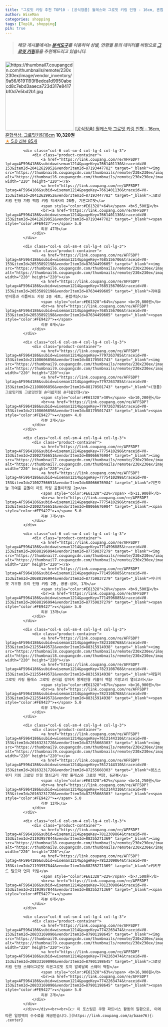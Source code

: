 ```yaml
---
title: "그로밋 키링 추천 TOP10 - [공식정품] 월레스와 그로밋 키링 인형 - 16cm, 혼합색상, 그로밋키링16cm"
author: WiseMan
categories: shopping
tags: [Top10, shopping]
pin: true
---
```


> ##### 해당 게시물에서는 [**분석도구**](https://itemscout.io/)를 이용하여 **성별**, **연령별** 등의 데이터를 바탕으로 [**그로밋 키링**](https://link.coupang.com/a/baae76)들을 추천해드리고 있습니다.
<div class="container"><div class="row">
            <div class="col-6 col-sm-4 col-lg-4 col-lg-3">
                <div class="product-container">
                    <a href="https://link.coupang.com/re/AFFSDP?lptag=AF5964186&subid=wiseman1214&pageKey=7445247593&traceid=V0-153&itemId=19369727683&vendorItemId=88079844661" target="_blank"><img src="https://thumbnail7.coupangcdn.com/thumbnails/remote/230x230ex/image/vendor_inventory/9a56/6191193f8edca1d9950abecd8c7ebd3aaeca723d317e8417b10d7e5bd2b1.jpg" alt="https://thumbnail7.coupangcdn.com/thumbnails/remote/230x230ex/image/vendor_inventory/9a56/6191193f8edca1d9950abecd8c7ebd3aaeca723d317e8417b10d7e5bd2b1.jpg" width="220" height="220"></a>
                    <a href="https://link.coupang.com/re/AFFSDP?lptag=AF5964186&subid=wiseman1214&pageKey=7445247593&traceid=V0-153&itemId=19369727683&vendorItemId=88079844661" target="_blank">[공식정품] 월레스와 그로밋 키링 인형 - 16cm, 혼합색상, 그로밋키링16cm</a>
                    <span style="color:#E61328"></span> <b>10,320원</b>
                    <br><a href="https://link.coupang.com/re/AFFSDP?lptag=AF5964186&subid=wiseman1214&pageKey=7445247593&traceid=V0-153&itemId=19369727683&vendorItemId=88079844661" target="_blank"><span style="color:#FE9427">★</span> 5.0
                    리뷰 85개</a>
                </div>
            </div>
            
            <div class="col-6 col-sm-4 col-lg-4 col-lg-3">
                <div class="product-container">
                    <a href="https://link.coupang.com/re/AFFSDP?lptag=AF5964186&subid=wiseman1214&pageKey=7661401130&traceid=V0-153&itemId=20412629952&vendorItemId=87193447782" target="_blank"><img src="https://thumbnail6.coupangcdn.com/thumbnails/remote/230x230ex/image/vendor_inventory/5c62/6759b0943977224811e1df1f20aa00aa0738de049571fc225bf38f42b58b.jpg" alt="https://thumbnail6.coupangcdn.com/thumbnails/remote/230x230ex/image/vendor_inventory/5c62/6759b0943977224811e1df1f20aa00aa0738de049571fc225bf38f42b58b.jpg" width="220" height="220"></a>
                    <a href="https://link.coupang.com/re/AFFSDP?lptag=AF5964186&subid=wiseman1214&pageKey=7661401130&traceid=V0-153&itemId=20412629952&vendorItemId=87193447782" target="_blank">그로밋 키링 인형 가방 백참 키링 악세사리 28종, 기본그로밋</a>
                    <span style="color:#E61328">64%</span> <b>5,500원</b>
                    <br><a href="https://link.coupang.com/re/AFFSDP?lptag=AF5964186&subid=wiseman1214&pageKey=7661401130&traceid=V0-153&itemId=20412629952&vendorItemId=87193447782" target="_blank"><span style="color:#FE9427">★</span> 5.0
                    리뷰 47개</a>
                </div>
            </div>
            
            <div class="col-6 col-sm-4 col-lg-4 col-lg-3">
                <div class="product-container">
                    <a href="https://link.coupang.com/re/AFFSDP?lptag=AF5964186&subid=wiseman1214&pageKey=7685156706&traceid=V0-153&itemId=20535892198&vendorItemId=87634499605" target="_blank"><img src="https://thumbnail6.coupangcdn.com/thumbnails/remote/230x230ex/image/vendor_inventory/23cf/81b65e1c2d75208840fcf71bdccf0f0ea9055326d13a097e7fb5a4d57254.jpg" alt="https://thumbnail6.coupangcdn.com/thumbnails/remote/230x230ex/image/vendor_inventory/23cf/81b65e1c2d75208840fcf71bdccf0f0ea9055326d13a097e7fb5a4d57254.jpg" width="220" height="220"></a>
                    <a href="https://link.coupang.com/re/AFFSDP?lptag=AF5964186&subid=wiseman1214&pageKey=7685156706&traceid=V0-153&itemId=20535892198&vendorItemId=87634499605" target="_blank">귀여운 먼지몽과 리틀버드 키링 3종 세트, 혼합색상</a>
                    <span style="color:#E61328">64%</span> <b>19,800원</b>
                    <br><a href="https://link.coupang.com/re/AFFSDP?lptag=AF5964186&subid=wiseman1214&pageKey=7685156706&traceid=V0-153&itemId=20535892198&vendorItemId=87634499605" target="_blank"><span style="color:#FE9427">★</span> 
                    리뷰 0개</a>
                </div>
            </div>
            
            <div class="col-6 col-sm-4 col-lg-4 col-lg-3">
                <div class="product-container">
                    <a href="https://link.coupang.com/re/AFFSDP?lptag=AF5964186&subid=wiseman1214&pageKey=7797263785&traceid=V0-153&itemId=21108606856&vendorItemId=88170501743" target="_blank"><img src="https://thumbnail9.coupangcdn.com/thumbnails/remote/230x230ex/image/vendor_inventory/6a13/c25083880beba277b9a11ec7499664fb3e7080108d5ee8c697c9ecab413c.jpg" alt="https://thumbnail9.coupangcdn.com/thumbnails/remote/230x230ex/image/vendor_inventory/6a13/c25083880beba277b9a11ec7499664fb3e7080108d5ee8c697c9ecab413c.jpg" width="220" height="220"></a>
                    <a href="https://link.coupang.com/re/AFFSDP?lptag=AF5964186&subid=wiseman1214&pageKey=7797263785&traceid=V0-153&itemId=21108606856&vendorItemId=88170501743" target="_blank">(정품) 그로밋키링 그로밋인형 숀더쉽키링 숀더쉽인형</a>
                    <span style="color:#E61328">30%</span> <b>10,200원</b>
                    <br><a href="https://link.coupang.com/re/AFFSDP?lptag=AF5964186&subid=wiseman1214&pageKey=7797263785&traceid=V0-153&itemId=21108606856&vendorItemId=88170501743" target="_blank"><span style="color:#FE9427">★</span> 4.0
                    리뷰 2개</a>
                </div>
            </div>
            
            <div class="col-6 col-sm-4 col-lg-4 col-lg-3">
                <div class="product-container">
                    <a href="https://link.coupang.com/re/AFFSDP?lptag=AF5964186&subid=wiseman1214&pageKey=7775410298&traceid=V0-153&itemId=21002756651&vendorItemId=88066676984" target="_blank"><img src="https://thumbnail7.coupangcdn.com/thumbnails/remote/230x230ex/image/vendor_inventory/5219/3175d94763f87390094e12efe6cd5affc32b0d09b68eb554192d6a462858.jpg" alt="https://thumbnail7.coupangcdn.com/thumbnails/remote/230x230ex/image/vendor_inventory/5219/3175d94763f87390094e12efe6cd5affc32b0d09b68eb554192d6a462858.jpg" width="220" height="220"></a>
                    <a href="https://link.coupang.com/re/AFFSDP?lptag=AF5964186&subid=wiseman1214&pageKey=7775410298&traceid=V0-153&itemId=21002756651&vendorItemId=88066676984" target="_blank">기쁜오늘 귀여운 곰돌이 하트 키링 곰돌이키링 2p</a>
                    <span style="color:#E61328">22%</span> <b>11,900원</b>
                    <br><a href="https://link.coupang.com/re/AFFSDP?lptag=AF5964186&subid=wiseman1214&pageKey=7775410298&traceid=V0-153&itemId=21002756651&vendorItemId=88066676984" target="_blank"><span style="color:#FE9427">★</span> 5.0
                    리뷰 7개</a>
                </div>
            </div>
            
            <div class="col-6 col-sm-4 col-lg-4 col-lg-3">
                <div class="product-container">
                    <a href="https://link.coupang.com/re/AFFSDP?lptag=AF5964186&subid=wiseman1214&pageKey=7714596885&traceid=V0-153&itemId=20688196994&vendorItemId=87759837279" target="_blank"><img src="https://thumbnail7.coupangcdn.com/thumbnails/remote/230x230ex/image/vendor_inventory/279d/717a6867e3d943e5006ca5426d437066937851d330fadf6bff86d391e5b1.JPG" alt="https://thumbnail7.coupangcdn.com/thumbnails/remote/230x230ex/image/vendor_inventory/279d/717a6867e3d943e5006ca5426d437066937851d330fadf6bff86d391e5b1.JPG" width="220" height="220"></a>
                    <a href="https://link.coupang.com/re/AFFSDP?lptag=AF5964186&subid=wiseman1214&pageKey=7714596885&traceid=V0-153&itemId=20688196994&vendorItemId=87759837279" target="_blank">미니마켓 갸우뚱 오리 인형 키링 2종, 공룡-상어, 1개</a>
                    <span style="color:#E61328">28%</span> <b>9,500원</b>
                    <br><a href="https://link.coupang.com/re/AFFSDP?lptag=AF5964186&subid=wiseman1214&pageKey=7714596885&traceid=V0-153&itemId=20688196994&vendorItemId=87759837279" target="_blank"><span style="color:#FE9427">★</span> 5.0
                    리뷰 13개</a>
                </div>
            </div>
            
            <div class="col-6 col-sm-4 col-lg-4 col-lg-3">
                <div class="product-container">
                    <a href="https://link.coupang.com/re/AFFSDP?lptag=AF5964186&subid=wiseman1214&pageKey=7823108768&traceid=V0-153&itemId=21255449572&vendorItemId=88315914938" target="_blank"><img src="https://thumbnail8.coupangcdn.com/thumbnails/remote/230x230ex/image/vendor_inventory/efe0/5083dc083e6cacab3dd5768f831db8e5e11b6b7007714952767529546bf0.jpg" alt="https://thumbnail8.coupangcdn.com/thumbnails/remote/230x230ex/image/vendor_inventory/efe0/5083dc083e6cacab3dd5768f831db8e5e11b6b7007714952767529546bf0.jpg" width="220" height="220"></a>
                    <a href="https://link.coupang.com/re/AFFSDP?lptag=AF5964186&subid=wiseman1214&pageKey=7823108768&traceid=V0-153&itemId=21255449572&vendorItemId=88315914938" target="_blank">데일리 그로밋 키링 윌레스 그로밋 숀더쉽 강아지 봉제인형 키홀더 백참 가방고리 열쇠고리</a>
                    <span style="color:#E61328">67%</span> <b>16,900원</b>
                    <br><a href="https://link.coupang.com/re/AFFSDP?lptag=AF5964186&subid=wiseman1214&pageKey=7823108768&traceid=V0-153&itemId=21255449572&vendorItemId=88315914938" target="_blank"><span style="color:#FE9427">★</span> 5.0
                    리뷰 1개</a>
                </div>
            </div>
            
            <div class="col-6 col-sm-4 col-lg-4 col-lg-3">
                <div class="product-container">
                    <a href="https://link.coupang.com/re/AFFSDP?lptag=AF5964186&subid=wiseman1214&pageKey=7612144310&traceid=V0-153&itemId=20163231720&vendorItemId=87255668303" target="_blank"><img src="https://thumbnail9.coupangcdn.com/thumbnails/remote/230x230ex/image/vendor_inventory/98b6/1489c31a94b36b7d4812d0e65229e8605bafeee0d0e8833aecd0082c9de0.jpg" alt="https://thumbnail9.coupangcdn.com/thumbnails/remote/230x230ex/image/vendor_inventory/98b6/1489c31a94b36b7d4812d0e65229e8605bafeee0d0e8833aecd0082c9de0.jpg" width="220" height="220"></a>
                    <a href="https://link.coupang.com/re/AFFSDP?lptag=AF5964186&subid=wiseman1214&pageKey=7612144310&traceid=V0-153&itemId=20163231720&vendorItemId=87255668303" target="_blank">렛츠스위티 키링 그로밋 인형 열쇠고리 가방 윌레스와 그로밋 백참, 6군복</a>
                    <span style="color:#E61328">62%</span> <b>14,250원</b>
                    <br><a href="https://link.coupang.com/re/AFFSDP?lptag=AF5964186&subid=wiseman1214&pageKey=7612144310&traceid=V0-153&itemId=20163231720&vendorItemId=87255668303" target="_blank"><span style="color:#FE9427">★</span> 5.0
                    리뷰 12개</a>
                </div>
            </div>
            
            <div class="col-6 col-sm-4 col-lg-4 col-lg-3">
                <div class="product-container">
                    <a href="https://link.coupang.com/re/AFFSDP?lptag=AF5964186&subid=wiseman1214&pageKey=7812309864&traceid=V0-153&itemId=21193957844&vendorItemId=88255271369" target="_blank"><img src="https://thumbnail8.coupangcdn.com/thumbnails/remote/230x230ex/image/vendor_inventory/2f6f/8cdd5715ab94382f04ced60024675ccdfd1f258a16b984e25a1db22d6055.jpg" alt="https://thumbnail8.coupangcdn.com/thumbnails/remote/230x230ex/image/vendor_inventory/2f6f/8cdd5715ab94382f04ced60024675ccdfd1f258a16b984e25a1db22d6055.jpg" width="220" height="220"></a>
                    <a href="https://link.coupang.com/re/AFFSDP?lptag=AF5964186&subid=wiseman1214&pageKey=7812309864&traceid=V0-153&itemId=21193957844&vendorItemId=88255271369" target="_blank">키키무드 털모자 먼지 키링</a>
                    <span style="color:#E61328">22%</span> <b>7,500원</b>
                    <br><a href="https://link.coupang.com/re/AFFSDP?lptag=AF5964186&subid=wiseman1214&pageKey=7812309864&traceid=V0-153&itemId=21193957844&vendorItemId=88255271369" target="_blank"><span style="color:#FE9427">★</span> 
                    리뷰 0개</a>
                </div>
            </div>
            
            <div class="col-6 col-sm-4 col-lg-4 col-lg-3">
                <div class="product-container">
                    <a href="https://link.coupang.com/re/AFFSDP?lptag=AF5964186&subid=wiseman1214&pageKey=7742263474&traceid=V0-153&itemId=20833169090&vendorItemId=87901198645" target="_blank"><img src="https://thumbnail9.coupangcdn.com/thumbnails/remote/230x230ex/image/vendor_inventory/1ccb/c60cb13d01a9c253adddf6a8a605d8772f62b0a2f1d2b04c0763b0518aa6.jpg" alt="https://thumbnail9.coupangcdn.com/thumbnails/remote/230x230ex/image/vendor_inventory/1ccb/c60cb13d01a9c253adddf6a8a605d8772f62b0a2f1d2b04c0763b0518aa6.jpg" width="220" height="220"></a>
                    <a href="https://link.coupang.com/re/AFFSDP?lptag=AF5964186&subid=wiseman1214&pageKey=7742263474&traceid=V0-153&itemId=20833169090&vendorItemId=87901198645" target="_blank">그로밋 키링 인형 스웨터그로밋 리본그로밋 토끼 알록달록 스웨터 백참</a>
                    <span style="color:#E61328">63%</span> <b>16,900원</b>
                    <br><a href="https://link.coupang.com/re/AFFSDP?lptag=AF5964186&subid=wiseman1214&pageKey=7742263474&traceid=V0-153&itemId=20833169090&vendorItemId=87901198645" target="_blank"><span style="color:#FE9427">★</span> 5.0
                    리뷰 2개</a>
                </div>
            </div>
            </div></div><br><br>[👉 이 포스팅은 쿠팡 파트너스 활동의 일환으로, 이에 따른 일정액의 수수료를 제공받습니다.](https://link.coupang.com/a/baae76){: .center}